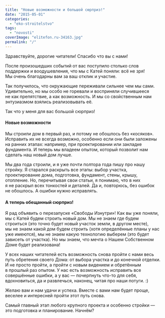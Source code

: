 ```yaml
---
title: "Новые возможности и большой сюрприз!"
date: "2015-05-01"
categories: 
  - "eko-stroitelstvo"
tags: 
  - "novosti"
coverImage: "elitefon.ru-34163.jpg"
permalink: "/"
---
```


Здравствуйте, дорогие читатели! Спасибо что вы с нами!

После произошедших событий от вас поступило столько слов поддержки и воодушевления, что мы с Катей поняли: всё не зря! Мы очень благодарны вам за ваш отклик и участие.

Так получилось, что окружающие переживали сильнее чем мы сами. Удивительно, но мы особо не горевали и восприняли случившееся не как препятствие, а как возможность. И мы со свойственным нам энтузиазмом взялись реализовывать её.

Так что у меня для вас большой сюрприз!

#### Новые возможности

Мы строили дом в первый раз, и потому не обошлось без «косяков». Исправить их не всегда возможно, особенно если они были заложены на ранних этапах: например, при проектировании или закладке фундамента. И теперь мы владеем опытом, который позволит нам сделать наш новый дом лучше.

Мы два года строили, и я уже почти полтора года пишу про нашу стройку. Я старался раскрыть все этапы: выбор участка, проектирование дома, подготовка, фундамент, стены, крышу, отопление. Но, перечитывая свои статьи, я понимаю, что в них я не раскрыл всех тонкостей и деталей. Да и, повторюсь, без ошибок не обошлось. А ошибки нужно исправлять.

#### А теперь обещанный сюрприз!

Я рад объявить о перезапуске «Свободы Изнутри»! Как вы уже поняли, мы с Катей будем строить новый дом. Мы не знаем где будем строиться (это точно будет новый участок земли, в другом месте), мы не знаем какой дом будем строить (хотя определённые планы у нас уже имеются), мы не знаем какую технологию выберем (это будет зависеть от участка). Но мы знаем, что мечта о Нашем Собственном Доме будет реализована!

У всех наших читателей есть возможность снова пройти с нами весь путь обретения своего Дома: от выбора участка и до конечной отделки. И не просто пройти, а пройти с новым видением и обретённым в прошлый раз опытом. У нас есть возможность исправить все совершённые ошибки, а у вас — почерпнуть что-то для себя, вдохновиться, да и развлечься, наконец, читая про наши потуги. :)

Желаю вам и нам удачи и успеха. Вместе с вами нам будет проще, веселее и интересней пройти этот путь снова.

Самый главный этап любого крупного проекта и особенно стройки — это подготовка и планирование. Начнём?
